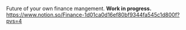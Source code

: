 Future of your own finance mangement. **Work in progress.** \
https://www.notion.so/Finance-1d01ca0d16ef80bf9344fa545c1d800f?pvs=4
